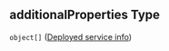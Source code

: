 ## additionalProperties Type

`object[]` ([Deployed service info](app-properties-services-deployment-results-a-list-of-deployed-services-deployed-service-info.md))
